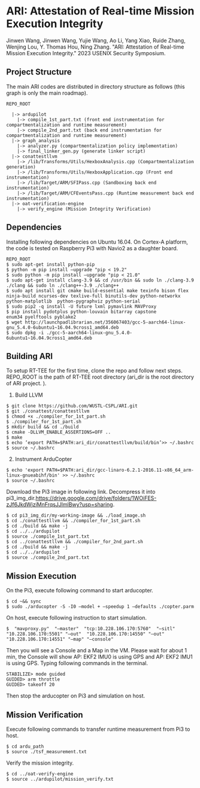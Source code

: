 
# ARI: Attestation of Real-time Mission Execution Integrity

Jinwen Wang, Jinwen Wang, Yujie Wang, Ao Li, Yang Xiao, Ruide Zhang, Wenjing Lou, Y. Thomas Hou, Ning Zhang. "ARI: Attestation of Real-time Mission Execution Integrity." 2023 USENIX Security Symposium.

## Project Structure
The main ARI codes are distributed in directory structure as follows (this graph is only the main roadmap).
```
REPO_ROOT

  |-> ardupilot
    |-> compile_1st_part.txt (front end instrumentation for compartmentalization and runtime measurement)
    |-> compile_2nd_part.txt (back end instrumentation for compartmentalization and runtime measurement)
  |-> graph_analysis
    |-> analyzer.py (compartmentalization policy implementation)
    |-> final_linker_gen.py (generate linker script)
  |-> conattestllvm
    |-> /lib/Transforms/Utils/HexboxAnalysis.cpp (Compartmentalization generation)
    |-> /lib/Transforms/Utils/HexboxApplication.cpp (Front end instrumentation)
    |-> /lib/Target/ARM/SFIPass.cpp (Sandboxing back end instrumentation)
    |-> /lib/Target/ARM/CFEventsPass.cpp (Runtime measurement back end instrumentation)    
  |-> oat-verification-engine
    |-> verify_engine (Mission Integrity Verification)
```
## Dependencies
Installing following dependencies on Ubuntu 16.04. On Cortex-A platform, the code is tested on Raspberry Pi3 with Navio2 as a daughter board.
```
REPO_ROOT
$ sudo apt-get install python-pip  
$ python -m pip install –upgrade "pip < 19.2"  
$ sudo python -m pip install –upgrade "pip < 21.0"  
$ sudo apt-get install clang-3.9 && cd /usr/bin && sudo ln ./clang-3.9 ./clang && sudo ln ./clang++-3.9 ./clang++  
$ sudo apt install git cmake build-essential make texinfo bison flex ninja-build ncurses-dev texlive-full binutils-dev python-networkx  python-matplotlib  python-pygraphviz python-serial  
$ sudo pip2 -q install -U future lxml pymavlink MAVProxy  
$ pip install pydotplus python-louvain bitarray capstone  
enum34 pyelftools pyblake2  
$ wget http://launchpadlibrarian.net/356067403/gcc-5-aarch64-linux-gnu_5.4.0-6ubuntu1~16.04.9cross1_amd64.deb  
$ sudo dpkg -i ./gcc-5-aarch64-linux-gnu_5.4.0-6ubuntu1~16.04.9cross1_amd64.deb
```
## Building ARI
To setup RT-TEE for the first time, clone the repo and follow next steps. REPO_ROOT is the path of RT-TEE root directory (ari_dir  is the root directory of ARI project. ).
1. Build LLVM
```
$ git clone https://github.com/WUSTL-CSPL/ARI.git  
$ git ./conattest/conattestllvm 
$ chmod +x ./compiler_for_1st_part.sh  
$ ./compiler_for_1st_part.sh  
$ mkdir build && cd ./build  
$ cmake -DLLVM_ENABLE_ASSERTIONS=OFF ..  
$ make  
$ echo ’export PATH=$PATH:ari_dir/conattestllvm/build/bin’>> ~/.bashrc  
$ source ~/.bashrc
```

2. Instrument ArduCopter
 
```
$ echo 'export PATH=$PATH:ari_dir/gcc-linaro-6.2.1-2016.11-x86_64_arm-linux-gnueabihf/bin' >> ~/.bashrc
$ source ~/.bashrc
```
Download the Pi3 image in following link. Decompress it into  pi3_img_dir.https://drive.google.com/drive/folders/1WOiFES-zJf6JkdWjziMnFrqsJJlmlBwy?usp=sharing.  
```
$ cd pi3_img_dir/my-working-image && ./load_image.sh
$ cd ./conattestllvm && ./compiler_for_1st_part.sh  
$ cd ./build && make -j  
$ cd ../../ardupilot  
$ source ./compile_1st_part.txt  
$ cd ../conattestllvm && ./compiler_for_2nd_part.sh  
$ cd ./build && make -j  
$ cd ../../ardupilot  
$ source ./compile_2nd_part.txt
```

## Mission Execution
On the Pi3, execute following command to start arducopter.
```
$ cd ~&& sync  
$ sudo ./arducopter -S -I0 –model + –speedup 1 –defaults ./copter.parm
```

On host, execute following instruction to start simulation.
```
$  "mavproxy.py"  "–master"  "tcp:10.228.106.170:5760"  "–sitl" "10.228.106.170:5501" "–out"  "10.228.106.170:14550" "–out"  "10.228.106.170:14551" "–map" "–console"
```

Then you will see a  Console  and a  Map  in the VM. Please  wait for about 1 min, the  Console  will show  AP: EKF2 IMU0  is using GPS  and  AP: EKF2 IMU1 is using GPS.  Typing following commands in the terminal.  

```
STABILIZE> mode guided  
GUIDED> arm throttle  
GUIDED> takeoff 20
```
Then stop the arducopter on Pi3 and simulation on host.

## Mission Verification
Execute following commands to transfer runtime measurement from Pi3 to host.
```
$ cd ardu_path  
$ source ./tsf_measurement.txt
```

Verify the mission integrity.
```
$ cd ../oat-verify-engine  
$ source ../ardupilot/mission_verify.txt
```

